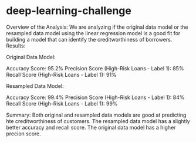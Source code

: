 # deep-learning-challenge

Overview of the Analysis:
We are analyzing if the original data model or the resampled data model using the linear regression model is a good fit for building a model that can identify the creditworthiness of borrowers.
Results:

Original Data Model:

Accuracy Score: 95.2%
Precision Score (High-Risk Loans - Label 1): 85%
Recall Score (High-Risk Loans - Label 1): 91%

Resampled Data Model:

Accuracy Score: 99.4%
Precision Score (High-Risk Loans - Label 1): 84%
Recall Score (High-Risk Loans - Label 1): 99%

Summary:
Both original and resampled data models are good at predicting hte creditworthiness of customers. The resampled data model has a slightly better accuracy and recall score. The original data model has a higher precion score.
